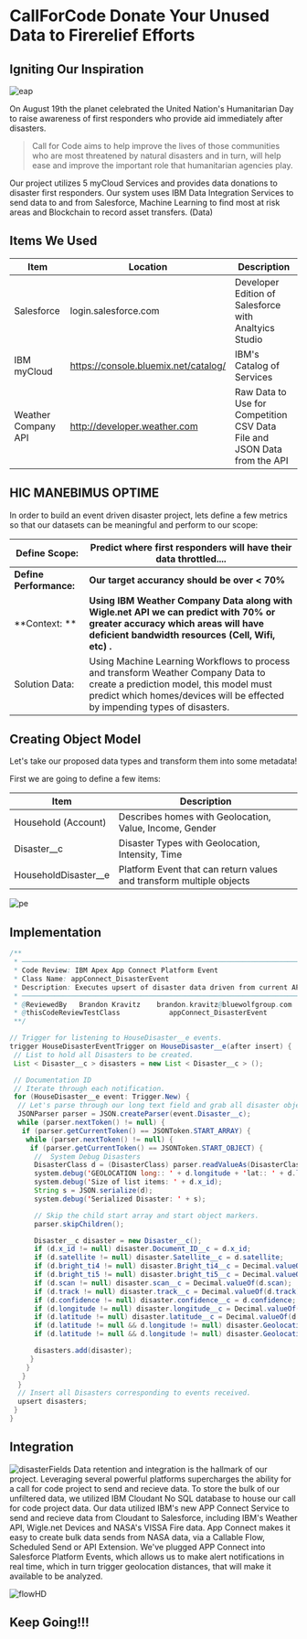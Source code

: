 # CallForCode Donate Your Unused Data to Firerelief Efforts

## Igniting Our Inspiration


![eap](https://media.giphy.com/media/vJzUgsALABTkk/giphy.gif)

On August 19th the planet celebrated the United Nation's Humanitarian Day to raise awareness of first responders who provide aid immediately after disasters.

> Call for Code aims to help improve the lives of those communities who are most threatened by natural disasters and in turn, will help ease and improve the important role that humanitarian agencies play.

Our project utilizes 5 myCloud Services and provides data donations to disaster first responders. Our system uses IBM Data Integration Services to send data to and from Salesforce, Machine Learning to find most at risk areas and Blockchain to record asset transfers. (Data)
## Items We Used

| Item | Location | Description |
| --- | --- | --- |
| Salesforce | login.salesforce.com | Developer Edition of Salesforce with Analtyics Studio |
| IBM myCloud | https://console.bluemix.net/catalog/ | IBM's Catalog of Services |
| Weather Company API | http://developer.weather.com | Raw Data to Use for Competition CSV Data File and JSON Data from the API | APP Connect | https://console.bluemix.net/catalog/ | Allows to integrate IBM Data to Salesforce

## HIC MANEBIMUS OPTIME

In order to build an event driven disaster project, lets define a few metrics so that our datasets can be meaningful and perform to our scope:

| **Define Scope:** | **Predict where first responders will have their data throttled....** |
| --- | --- |
| **Define Performance:** | **Our target accurancy should be over < 70%** |
| **Context: ** | **Using IBM Weather Company Data along with Wigle.net API we can predict with 70% or greater accuracy which areas will have deficient bandwidth resources (Cell, Wifi, etc) .** |
| Solution Data:  | Using Machine Learning Workflows to process and transform Weather Company Data to create a prediction model, this model must predict which homes/devices will be effected by impending types of disasters. |

## Creating Object Model

Let's take our proposed data types and transform them into some metadata!

First we are going to define a few items:

| Item | Description |
| --- | --- |
| Household (Account) | Describes homes with Geolocation, Value, Income, Gender |
| Disaster__c | Disaster Types with Geolocation, Intensity, Time |
| HouseholdDisaster__e | Platform Event that can return values and transform multiple objects |

![pe](https://i0.wp.com/tellyourdatastory.com/wp-content/uploads/2018/08/pe.gif?w=980&ssl=1)

## Implementation

```java
/**
 * ────────────────────────────────────────────────────────────────────────────────────────────────
 * Code Review: IBM Apex App Connect Platform Event
 * Class Name: appConnect_DisasterEvent
 * Description: Executes upsert of disaster data driven from current API
 * ────────────────────────────────────────────────────────────────────────────────────────────────
 * @ReviewedBy   Brandon Kravitz    brandon.kravitz@bluewolfgroup.com
 * @thisCodeReviewTestClass            appConnect_DisasterEvent
 **/

// Trigger for listening to HouseDisaster__e events.
trigger HouseDisasterEventTrigger on HouseDisaster__e(after insert) {
 // List to hold all Disasters to be created.
 List < Disaster__c > disasters = new List < Disaster__c > ();

 // Documentation ID       
 // Iterate through each notification.
 for (HouseDisaster__e event: Trigger.New) {
  // Let's parse through our long text field and grab all disaster objects
  JSONParser parser = JSON.createParser(event.Disaster__c);
  while (parser.nextToken() != null) {
   if (parser.getCurrentToken() == JSONToken.START_ARRAY) {
    while (parser.nextToken() != null) {
     if (parser.getCurrentToken() == JSONToken.START_OBJECT) {
      //  System Debug Disasters
      DisasterClass d = (DisasterClass) parser.readValueAs(DisasterClass.class);
      system.debug('GEOLOCATION long:: ' + d.longitude + 'lat:: ' + d.latitude);
      system.debug('Size of list items: ' + d.x_id);
      String s = JSON.serialize(d);
      system.debug('Serialized Disaster: ' + s);

      // Skip the child start array and start object markers.
      parser.skipChildren();

      Disaster__c disaster = new Disaster__c();
      if (d.x_id != null) disaster.Document_ID__c = d.x_id;
      if (d.satellite != null) disaster.Satellite__c = d.satellite;
      if (d.bright_ti4 != null) disaster.Bright_ti4__c = Decimal.valueOf(d.bright_ti4);
      if (d.bright_ti5 != null) disaster.bright_ti5__c = Decimal.valueOf(d.bright_ti5);
      if (d.scan != null) disaster.scan__c = Decimal.valueOf(d.scan);
      if (d.track != null) disaster.track__c = Decimal.valueOf(d.track);
      if (d.confidence != null) disaster.confidence__c = d.confidence;
      if (d.longitude != null) disaster.longitude__c = Decimal.valueOf(d.longitude);
      if (d.latitude != null) disaster.latitude__c = Decimal.valueOf(d.latitude);
      if (d.latitude != null && d.longitude != null) disaster.Geolocation__longitude__s = Decimal.valueOf(d.longitude);
      if (d.latitude != null && d.longitude != null) disaster.Geolocation__latitude__s = Decimal.valueOf(d.latitude);

      disasters.add(disaster);
     }
    }
   }
  }
  // Insert all Disasters corresponding to events received.    
  upsert disasters;
 }
}
```

## Integration
![disasterFields](https://i1.wp.com/tellyourdatastory.com/wp-content/uploads/2018/08/disasterFields.png?w=980&ssl=1)
Data retention and integration is the hallmark of our project. Leveraging several powerful platforms supercharges the ability for a call for code project to send and recieve data. To store the bulk of our unfiltered data, we utilized IBM Cloudant No SQL database to house our call for code project data. Our data utilized IBM's new APP Connect Service to send and recieve data from Cloudant to Salesforce, including IBM's Weather API, Wigle.net Devices and NASA's VISSA Fire data. 
App Connect makes it easy to create bulk data sends from NASA data, via a Callable Flow, Scheduled Send or API Extension.
We've plugged APP Connect into Salesforce Platform Events, which allows us to make alert notifications in real time, which in turn trigger geolocation distances, that will make it available to be analyzed.

![flowHD](https://i0.wp.com/tellyourdatastory.com/wp-content/uploads/2018/08/flowHD.gif?w=980&ssl=1)
##  Keep Going!!!
